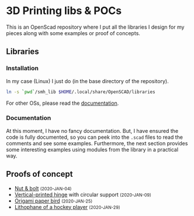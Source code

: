 # 3D Printing libs & POCs

This is an OpenScad repository where I put all the libraries I design for my pieces along with some examples or proof of concepts.


## Libraries


### Installation

In my case (Linux) I just do (in the base directory of the repository).

```bash
ln -s `pwd`/smh_lib $HOME/.local/share/OpenSCAD/libraries
```

For other OSs, please read the [documentation](https://en.wikibooks.org/wiki/OpenSCAD_User_Manual/Libraries#Library_Locations).


### Documentation
At this moment, I have no fancy documentation. But, I have ensured the code is fully documented, so you can peek into the `.scad` files to read the comments and see some examples. Furthermore, the next section provides some interesting examples using modules from the library in a practical way.


## Proofs of concept
* [Nut & bolt](pocs/nut_n_bolt) <small>(2020-JAN-04)</small>
* [Vertical-printed hinge](pocs/vertical_hinge) with circular support <small>(2020-JAN-09)</small>
* [Origami paper bird](pocs/paper_bird) <small>(2020-JAN-25)</small>
* [Lithophane of a hockey player](lithophane_maiki) <small>(2020-JAN-29)</small>
